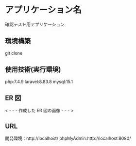 # アプリケーション名

確認テスト用アプリケーション

## 環境構築

git clone

## 使用技術(実行環境)

php:7.4.9
laravel:8.83.8
mysql:15.1

## ER 図

< - - - 作成した ER 図の画像 - - - >

## URL

開発環境：http://localhost/
phpMyAdmin:http://localhost:8080/
